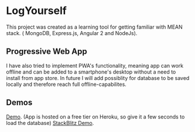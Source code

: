 # LogYourself

This project was created as a learning tool for getting familiar with MEAN stack. ( MongoDB, Express.js, Angular 2 and NodeJs).

## Progressive Web App
I have also tried to implement PWA's functionality, meaning app can work offline and can be added to a smartphone's desktop without a need to install from app store.
In future I will add possiblity for database to be saved locally and therefore reach full offline-capabilites.

## Demos
 [Demo](https://secret-forest-91881.herokuapp.com/). (App is hosted on a free tier on Heroku, so give it a few seconds to load the database)
 [StackBlitz Demo](https://stackblitz.com/github/jacksylvane/log-yourself).
